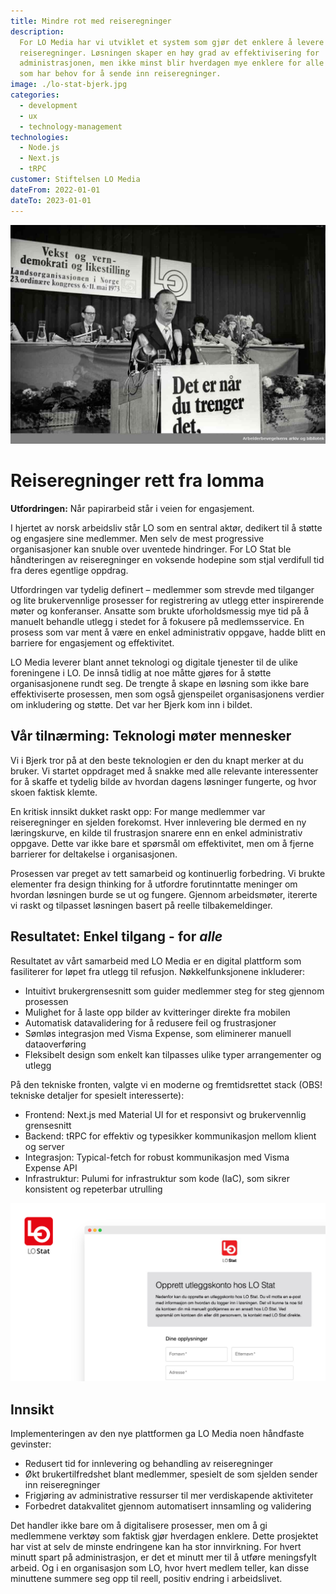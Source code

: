```yaml
---
title: Mindre rot med reiseregninger
description:
  For LO Media har vi utviklet et system som gjør det enklere å levere inn
  reiseregninger. Løsningen skaper en høy grad av effektivisering for
  administrasjonen, men ikke minst blir hverdagen mye enklere for alle ansatte
  som har behov for å sende inn reiseregninger.
image: ./lo-stat-bjerk.jpg
categories:
  - development
  - ux
  - technology-management
technologies:
  - Node.js
  - Next.js
  - tRPC
customer: Stiftelsen LO Media
dateFrom: 2022-01-01
dateTo: 2023-01-01
---
```


![Fagbevegelsen](./lo-vekst-og-demokrati.jpg)

# Reiseregninger rett fra lomma

**Utfordringen:** Når papirarbeid står i veien for engasjement.

I hjertet av norsk arbeidsliv står LO som en sentral aktør, dedikert til å
støtte og engasjere sine medlemmer. Men selv de mest progressive organisasjoner
kan snuble over uventede hindringer. For LO Stat ble håndteringen av
reiseregninger en voksende hodepine som stjal verdifull tid fra deres egentlige
oppdrag.

Utfordringen var tydelig definert – medlemmer som strevde med tilganger og lite brukervennlige
prosesser for registrering av utlegg etter inspirerende møter og konferanser. Ansatte som brukte
uforholdsmessig mye tid på å manuelt behandle utlegg i stedet for å fokusere på
medlemsservice. En prosess som var ment å være en enkel administrativ oppgave,
hadde blitt en barriere for engasjement og effektivitet.

LO Media leverer blant annet teknologi og digitale tjenester til de ulike
foreningene i LO. De innså tidlig at noe måtte gjøres for å støtte
organisasjonene rundt seg. De trengte å skape en løsning som ikke bare
effektiviserte prosessen, men som også gjenspeilet organisasjonens verdier om
inkludering og støtte. Det var her Bjerk kom inn i bildet.

## Vår tilnærming: Teknologi møter mennesker

Vi i Bjerk tror på at den beste teknologien er den du knapt merker at du bruker.
Vi startet oppdraget med å snakke med alle relevante interessenter for å skaffe
et tydelig bilde av hvordan dagens løsninger fungerte, og hvor skoen faktisk
klemte.

En kritisk innsikt dukket raskt opp: For mange medlemmer var reiseregninger en
sjelden forekomst. Hver innlevering ble dermed en ny læringskurve, en kilde til
frustrasjon snarere enn en enkel administrativ oppgave. Dette var ikke bare et
spørsmål om effektivitet, men om å fjerne barrierer for deltakelse i
organisasjonen.

Prosessen var preget av tett samarbeid og kontinuerlig forbedring. Vi brukte
elementer fra design thinking for å utfordre forutinntatte meninger om hvordan
løsningen burde se ut og fungere. Gjennom arbeidsmøter, itererte vi raskt og
tilpasset løsningen basert på reelle tilbakemeldinger.

## Resultatet: Enkel tilgang - for _alle_

Resultatet av vårt samarbeid med LO Media er en digital plattform som
fasiliterer for løpet fra utlegg til refusjon. Nøkkelfunksjonene inkluderer:

- Intuitivt brukergrensesnitt som guider medlemmer steg for steg gjennom
  prosessen
- Mulighet for å laste opp bilder av kvitteringer direkte fra mobilen
- Automatisk datavalidering for å redusere feil og frustrasjoner
- Sømløs integrasjon med Visma Expense, som eliminerer manuell dataoverføring
- Fleksibelt design som enkelt kan tilpasses ulike typer arrangementer og utlegg

På den tekniske fronten, valgte vi en moderne og fremtidsrettet stack (OBS!
tekniske detaljer for spesielt interesserte):

- Frontend: Next.js med Material UI for et responsivt og brukervennlig
  grensesnitt
- Backend: tRPC for effektiv og typesikker kommunikasjon mellom klient og server
- Integrasjon: Typical-fetch for robust kommunikasjon med Visma Expense API
- Infrastruktur: Pulumi for infrastruktur som kode (IaC), som sikrer konsistent og
  repeterbar utrulling

![Skjermbilde-reiseregning](./lo-stat-bjerk.jpg)

## Innsikt

Implementeringen av den nye plattformen ga LO Media noen håndfaste gevinster:

- Redusert tid for innlevering og behandling av reiseregninger
- Økt brukertilfredshet blant medlemmer, spesielt de som sjelden sender inn
  reiseregninger
- Frigjøring av administrative ressurser til mer verdiskapende aktiviteter
- Forbedret datakvalitet gjennom automatisert innsamling og validering

Det handler ikke bare om å digitalisere prosesser, men om å gi medlemmene
verktøy som faktisk gjør hverdagen enklere. Dette prosjektet har vist at selv de minste 
endringene kan ha stor innvirkning. For hvert minutt spart på administrasjon, er det et minutt mer
til å utføre meningsfylt arbeid. Og i en organisasjon som LO, hvor hvert medlem
teller, kan disse minuttene summere seg opp til reell, positiv endring i
arbeidslivet.
